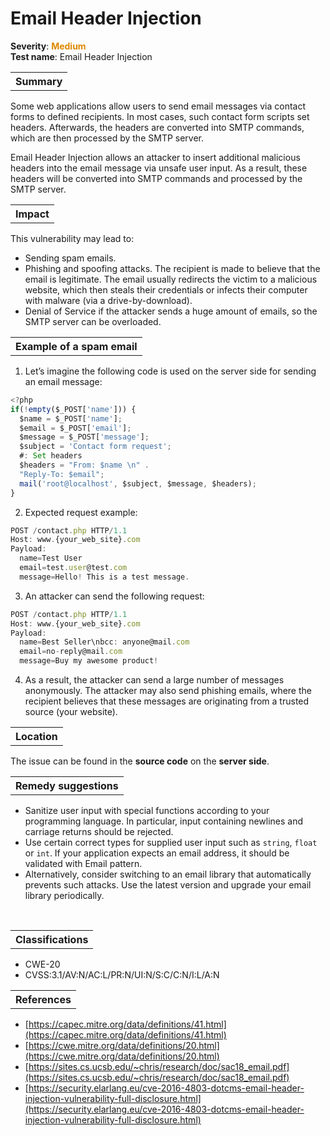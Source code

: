 # Email Header Injection

<b>Severity</b>: <b><font color="#DE8800">Medium</font></b><br>
<b>Test name</b>: Email Header Injection

<table id="simple-table">
    <tr>
        <th><strong>Summary</strong></th>
    </tr>
</table>

Some web applications allow users to send email messages via contact forms to defined recipients. In most cases, such contact form scripts set headers. Afterwards, the headers are converted into SMTP commands, which are then processed by the SMTP server.

Email Header Injection allows an attacker to insert additional malicious headers into the email message via unsafe user input. As a result, these headers will be converted into SMTP commands and processed by the SMTP server. 


<table id="simple-table">
    <tr>
        <th><strong>Impact</strong></th>
    </tr>
</table>

This vulnerability may lead to:
* Sending spam emails.
* Phishing and spoofing attacks. The recipient is made to believe that the email is legitimate. The email usually redirects the victim to a malicious website, which then steals their credentials or infects their computer with malware (via a drive-by-download).
* Denial of Service if the attacker sends a huge amount of emails, so the SMTP server can be overloaded.

<table id="simple-table">
    <tr>
        <th><strong>Example of a spam email</strong></th>
    </tr>
</table>

1. Let’s imagine the following code is used on the server side for sending an email message:

```js
<?php
if(!empty($_POST['name'])) {
  $name = $_POST['name'];
  $email = $_POST['email'];
  $message = $_POST['message'];
  $subject = 'Contact form request';
  #: Set headers
  $headers = "From: $name \n" .
  "Reply-To: $email";
  mail('root@localhost', $subject, $message, $headers); 
}
```

2. Expected request example:

```js
POST /contact.php HTTP/1.1
Host: www.{your_web_site}.com
Payload:
  name=Test User
  email=test.user@test.com
  message=Hello! This is a test message.
```
3. An attacker can send the following request:

```js
POST /contact.php HTTP/1.1
Host: www.{your_web_site}.com
Payload:
  name=Best Seller\nbcc: anyone@mail.com
  email=no-reply@mail.com
  message=Buy my awesome product!
```
4. As a result, the attacker can send a large number of messages anonymously. The attacker may also send phishing emails, where the recipient believes that these messages are originating from a trusted source (your website).

<table id="simple-table">
    <tr>
        <th><strong>Location</strong></th>
    </tr>
</table>

The issue can be found in the **source code** on the **server side**.

<table id="simple-table">
    <tr>
        <th><strong>Remedy suggestions</strong></th>
    </tr>
</table>

* Sanitize user input with special functions according to your programming language. In particular, input containing newlines and carriage returns should be rejected.
* Use certain correct types for supplied user input such as `string`, `float` or `int`. If your application expects an email address, it should be validated with Email pattern.
* Alternatively, consider switching to an email library that automatically prevents such attacks. Use the latest version and upgrade your email library periodically.


<br>

<table id="simple-table">
    <tr>
        <th><strong>Classifications</strong></th>
    </tr>
</table>

* CWE-20
* CVSS:3.1/AV:N/AC:L/PR:N/UI:N/S:C/C:N/I:L/A:N  


<table id="simple-table">
    <tr>
        <th><strong>References</strong></th>
    </tr>
</table>

* [https://capec.mitre.org/data/definitions/41.html](https://capec.mitre.org/data/definitions/41.html)
* [https://cwe.mitre.org/data/definitions/20.html](https://cwe.mitre.org/data/definitions/20.html)
* [https://sites.cs.ucsb.edu/~chris/research/doc/sac18_email.pdf](https://sites.cs.ucsb.edu/~chris/research/doc/sac18_email.pdf)
* [https://security.elarlang.eu/cve-2016-4803-dotcms-email-header-injection-vulnerability-full-disclosure.html](https://security.elarlang.eu/cve-2016-4803-dotcms-email-header-injection-vulnerability-full-disclosure.html)
